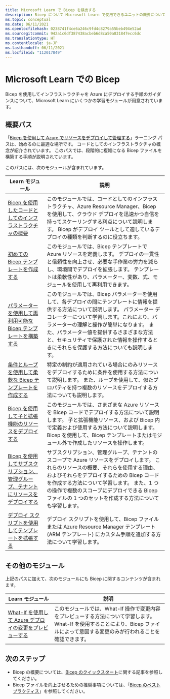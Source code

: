 ```yaml
---
title: Microsoft Learn で Bicep を検出する
description: Bicep について Microsoft Learn で使用できるユニットの概要について説明します。
ms.topic: conceptual
ms.date: 06/11/2021
ms.openlocfilehash: 0238741f4ce6a246c9fd4c8279a55beb494e52ad
ms.sourcegitcommit: 942a1c6df387438acbeb6d8ca50a831847ecc6dc
ms.translationtype: HT
ms.contentlocale: ja-JP
ms.lasthandoff: 06/11/2021
ms.locfileid: "112017849"
---
```

# <a name="bicep-in-microsoft-learn"></a>Microsoft Learn での Bicep

Bicep を使用してインフラストラクチャを Azure にデプロイする手順のガイダンスについて、Microsoft Learn にいくつかの学習モジュールが用意されています。

## <a name="introductory-path"></a>概要パス

「[Bicep を使用して Azure でリソースをデプロイして管理する](/learn/paths/bicep-deploy/)」ラーニング パスは、始めるのに最適な場所です。 コードとしてのインフラストラクチャの概念が紹介されています。 このパスでは、段階的に複雑になる Bicep ファイルを構築する手順が説明されています。

このパスには、次のモジュールが含まれています。

| Learn モジュール | 説明 |
| ------------ | ----------- |
| [Bicep を使用したコードとしてのインフラストラクチャの概要](/learn/modules/introduction-to-infrastructure-as-code-using-bicep/) | このモジュールでは、コードとしてのインフラストラクチャ、Azure Resource Manager、Bicep を使用して、クラウド デプロイを迅速かつ自信を持ってスケーリングする利点について説明します。 Bicep がデプロイ ツールとして適しているデプロイの種類を判断するのに役立ちます。 |
| [初めての Bicep テンプレートを作成する](/learn/modules/deploy-azure-resources-by-using-bicep-templates/) | このモジュールでは、Bicep テンプレートで Azure リソースを定義します。 デプロイの一貫性と信頼性を向上させ、必要な手作業の労力を減らし、環境間でデプロイを拡張します。 テンプレートは柔軟性があり、パラメーター、変数、式、モジュールを使用して再利用できます。 |
| [パラメーターを使用して再利用可能な Bicep テンプレートを構築する](/learn/modules/build-reusable-bicep-templates-parameters/) | このモジュールでは、Bicep パラメーターを使用して、各デプロイの間にテンプレートに情報を提供する方法について説明します。 パラメーター デコレーターについて学習します。これにより、パラメーターの理解と操作が簡単になります。 また、パラメーター値を提供するさまざまな方法と、セキュリティで保護された情報を操作するときにそれらを保護する方法についても説明します。 |
| [条件とループを使用して柔軟な Bicep テンプレートを作成する](/learn/modules/build-flexible-bicep-templates-conditions-loops/) | 特定の制約が適用されている場合にのみリソースをデプロイするために条件を使用する方法について説明します。 また、ループを使用して、似たプロパティを持つ複数のリソースをデプロイする方法についても説明します。 |
| [Bicep を使用して子と拡張機能のリソースをデプロイする](/learn/modules/child-extension-bicep-templates/) | このモジュールでは、さまざまな Azure リソースを Bicep コードでデプロイする方法について説明します。 子と拡張機能リソース、および Bicep 内で定義および使用する方法について説明します。 Bicep を使用して、Bicep テンプレートまたはモジュール外で作成したリソースを操作します。 |
| [Bicep を使用してサブスクリプション、管理グループ、テナントにリソースをデプロイする](/learn/modules/deploy-resources-scopes-bicep/) | サブスクリプション、管理グループ、テナントのスコープで Azure リソースをデプロイします。 これらのリソースの概要、それらを使用する理由、およびそれらをデプロイするための Bicep コードを作成する方法について学習します。 また、1 つの操作で複数のスコープにデプロイできる Bicep ファイルの 1 つのセットを作成する方法についても学習します。 |
| [デプロイ スクリプトを使用してテンプレートを拡張する](/learn/modules/extend-resource-manager-template-deployment-scripts/) | デプロイ スクリプトを使用して、Bicep ファイルまたは Azure Resource Manager テンプレート (ARM テンプレート) にカスタム手順を追加する方法について学習します。 |

## <a name="other-modules"></a>その他のモジュール

上記のパスに加えて、次のモジュールにも Bicep に関するコンテンツが含まれます。

| Learn モジュール | 説明 |
| ------------ | ----------- |
| [What-If を使用して Azure デプロイの変更をプレビューする](/learn/modules/arm-template-whatif/) | このモジュールでは、What-If 操作で変更内容をプレビューする方法について学習します。 What-If を使用することにより、Bicep ファイルによって意図する変更のみが行われることを確認できます。 |

## <a name="next-steps"></a>次のステップ

* Bicep の概要については、[Bicep のクイックスタート](quickstart-create-bicep-use-visual-studio-code.md)に関する記事を参照してください。
* Bicep ファイルを向上させるための推奨事項については、「[Bicep のベスト プラクティス](best-practices.md)」を参照してください。
